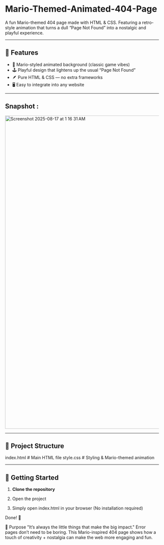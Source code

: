 # Mario-Themed-Animated-404-Page
A fun Mario-themed 404 page made with HTML &amp; CSS. Featuring a retro-style animation that turns a dull “Page Not Found” into a nostalgic and playful experience.

---

## 🌟 Features
- 🎥 Mario-styled animated background (classic game vibes)  
- 🕹 Playful design that lightens up the usual “Page Not Found”  
- 🪶 Pure HTML & CSS — no extra frameworks  
- 🖥 Easy to integrate into any website  

---

## Snapshot :  
<img width="1771" height="1028" alt="Screenshot 2025-08-17 at 1 16 31 AM" src="https://github.com/user-attachments/assets/d5ac7115-4d9b-4f30-af69-a7093f333821" />


---

## 📂 Project Structure
index.html # Main HTML file
style.css # Styling & Mario-themed animation

---

## 🚀 Getting Started
1. **Clone the repository**

2. Open the project

3.  Simply open index.html in your browser 
   (No installation required)

   Done! 🎉

🎯 Purpose
"It’s always the little things that make the big impact."
Error pages don’t need to be boring. This Mario-inspired 404 page shows how a touch of creativity + nostalgia can make the web more engaging and fun.
